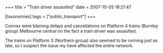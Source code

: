 +++
title = "Train driver assaulted"
date = 2007-10-05 18:21:47

[taxonomies]
tags = ["public_transport"]
+++

Connex were blaming delays and cancellations on Platform 4 trains (Burnley group) Melbourne central on the fact a train driver was assaulted.

The trains on Platform 3 (Northern group) also seemed to be running just as late, so I suspect the issue my have affected the entire network.
